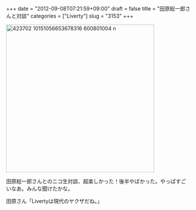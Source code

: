 +++
date = "2012-09-08T07:21:59+09:00"
draft = false
title = "田原総一郎さんと対談"
categories = ["Liverty"]
slug = "3153"
+++

<img src="http://ieiri.net/wordpress/wp-content/uploads/2012/09/423702_10151056653678316_600801004_n.jpg" alt="423702 10151056653678316 600801004 n" title="423702_10151056653678316_600801004_n.jpg" border="0" width="403" height="403" />

田原総一郎さんとのニコ生対談、超楽しかった！後半やばかった。やっぱすごいなあ。みんな聞けたかな。

田原さん「Livertyは現代のヤクザだね。」
